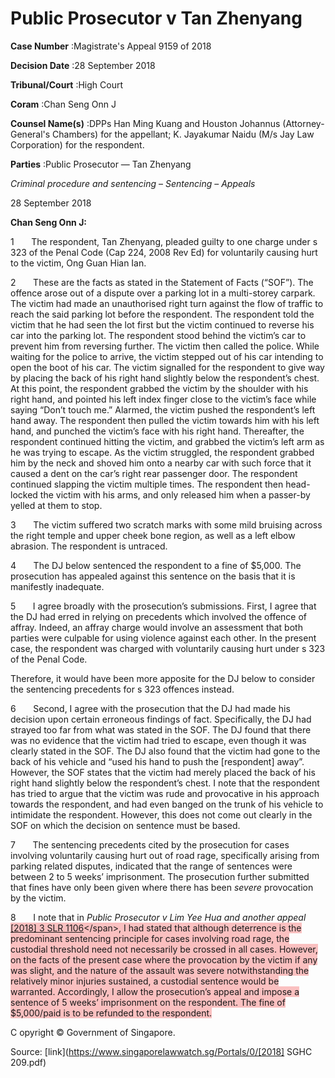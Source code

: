 # Public Prosecutor v Tan Zhenyang 



**Case Number** :Magistrate's Appeal 9159 of 2018 

**Decision Date** :28 September 2018 

**Tribunal/Court** :High Court 

**Coram** :Chan Seng Onn J 

**Counsel Name(s)** :DPPs Han Ming Kuang and Houston Johannus (Attorney-General's Chambers) for the appellant; K. Jayakumar Naidu (M/s Jay Law Corporation) for the respondent. 

**Parties** :Public Prosecutor — Tan Zhenyang 

_Criminal procedure and sentencing_ – _Sentencing_ – _Appeals_ 

28 September 2018 

**Chan Seng Onn J:** 

1       The respondent, Tan Zhenyang, pleaded guilty to one charge under s 323 of the Penal Code (Cap 224, 2008 Rev Ed) for voluntarily causing hurt to the victim, Ong Guan Hian Ian. 

2       These are the facts as stated in the Statement of Facts (“SOF”). The offence arose out of a dispute over a parking lot in a multi-storey carpark. The victim had made an unauthorised right turn against the flow of traffic to reach the said parking lot before the respondent. The respondent told the victim that he had seen the lot first but the victim continued to reverse his car into the parking lot. The respondent stood behind the victim’s car to prevent him from reversing further. The victim then called the police. While waiting for the police to arrive, the victim stepped out of his car intending to open the boot of his car. The victim signalled for the respondent to give way by placing the back of his right hand slightly below the respondent’s chest. At this point, the respondent grabbed the victim by the shoulder with his right hand, and pointed his left index finger close to the victim’s face while saying “Don’t touch me.” Alarmed, the victim pushed the respondent’s left hand away. The respondent then pulled the victim towards him with his left hand, and punched the victim’s face with his right hand. Thereafter, the respondent continued hitting the victim, and grabbed the victim’s left arm as he was trying to escape. As the victim struggled, the respondent grabbed him by the neck and shoved him onto a nearby car with such force that it caused a dent on the car’s right rear passenger door. The respondent continued slapping the victim multiple times. The respondent then head-locked the victim with his arms, and only released him when a passer-by yelled at them to stop. 

3       The victim suffered two scratch marks with some mild bruising across the right temple and upper cheek bone region, as well as a left elbow abrasion. The respondent is untraced. 

4       The DJ below sentenced the respondent to a fine of $5,000. The prosecution has appealed against this sentence on the basis that it is manifestly inadequate. 

5       I agree broadly with the prosecution’s submissions. First, I agree that the DJ had erred in relying on precedents which involved the offence of affray. Indeed, an affray charge would involve an assessment that both parties were culpable for using violence against each other. In the present case, the respondent was charged with voluntarily causing hurt under s 323 of the Penal Code. 


Therefore, it would have been more apposite for the DJ below to consider the sentencing precedents for s 323 offences instead. 

6       Second, I agree with the prosecution that the DJ had made his decision upon certain erroneous findings of fact. Specifically, the DJ had strayed too far from what was stated in the SOF. The DJ found that there was no evidence that the victim had tried to escape, even though it was clearly stated in the SOF. The DJ also found that the victim had gone to the back of his vehicle and “used his hand to push the [respondent] away”. However, the SOF states that the victim had merely placed the back of his right hand slightly below the respondent’s chest. I note that the respondent has tried to argue that the victim was rude and provocative in his approach towards the respondent, and had even banged on the trunk of his vehicle to intimidate the respondent. However, this does not come out clearly in the SOF on which the decision on sentence must be based. 

7       The sentencing precedents cited by the prosecution for cases involving voluntarily causing hurt out of road rage, specifically arising from parking related disputes, indicated that the range of sentences were between 2 to 5 weeks’ imprisonment. The prosecution further submitted that fines have only been given where there has been _severe_ provocation by the victim. 

8       I note that in _Public Prosecutor v Lim Yee Hua and another appeal_ <span style="background-color: #FAC0C0">[[2018] 3 SLR 1106]("https://www.open.gov.sg")</span>, I had stated that although deterrence is the predominant sentencing principle for cases involving road rage, the custodial threshold need not necessarily be crossed in all cases. However, on the facts of the present case where the provocation by the victim if any was slight, and the nature of the assault was severe notwithstanding the relatively minor injuries sustained, a custodial sentence would be warranted. Accordingly, I allow the prosecution’s appeal and impose a sentence of 5 weeks’ imprisonment on the respondent. The fine of $5,000/paid is to be refunded to the respondent. 

 C opyright © Government of Singapore. 


Source: [link](https://www.singaporelawwatch.sg/Portals/0/[2018] SGHC 209.pdf)
